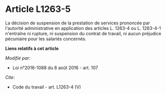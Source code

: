 # Article L1263-5

La décision de suspension de la prestation de services prononcée par l'autorité administrative en application des articles L.
1263-4 ou L. 1263-4-1 n'entraîne ni rupture, ni suspension du contrat de travail, ni aucun préjudice pécuniaire pour les
salariés concernés.

**Liens relatifs à cet article**

_Modifié par_:

  - Loi n°2016-1088 du 8 août 2016 - art. 107

_Cite_:

  - Code du travail - art. L1263-4 (V)
